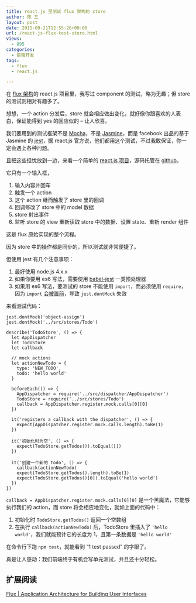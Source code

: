 ```yaml
---
title: react.js 里测试 flux 架构的 store
author: 陈 三
layout: post
date: 2015-09-21T12:55:26+00:00
url: /react-js-flux-test-store.html
views:
  - 895
categories:
  - 前端开发
tags:
  - flux
  - react.js

---
```

在 [flux 架构][1]​的 react.js 项目里，我写过 component 的测试，略为无趣；但 store 的测试则相对有趣多了。

​想想，一个 action 分发后，store 就会相应做出变化，就好像你跟喜欢的人​​表白，保证能得到 yes 的回应似的 &#8211; 让人欣喜。

我们要用到的测试框架不是 [Mocha][2]，不是 [Jasmine][3]，而是 facebook 出品的基于 Jasmine 的 [jest][4]，据 react.js 官方说，他们都用这个测试，不过我敢保证，你一定会遇上各种问题。

且把这些担忧放到一边，来看一个简单的 [react.js 项目][5]，源码托管在 [github][6]。

它只有一个输入框，

  1. 输入内容并回车
  2. 触发一个 action
  3. 这个 action 继而触发了 store 里的回调
  4. 回调修改了 store 中的 model 数据
  5. store 射出事件
  6. 监听 store 的 view 重新读取 store 中的数据、设置 state、重新 render 组件

这是 flux 原始实现的整个流程。

因为 store 中的操作都是同步的，所以测试就非常便捷了。

但使用 jest 有几个注意事项：

  1. 最好使用 node.js 4.x.x
  2. 如果你要用 es6 写法，需要使用 [babel-jest][7] 一类预处理器
  3. 如果用 es6 写法，要测试的 store 不能使用 `import`，而必须使用 `require`，因为 `import` [会被置前][8]，导致 `jest.dontMock` 失效

来看测试代码：

    jest.dontMock('object-assign')
    jest.dontMock('../src/stores/Todo')
    
    describe('TodoStore', () => {
      let AppDispatcher
      let TodoStore
      let callback
    
      // mock actions
      let actionNewTodo = {
        type: 'NEW_TODO',
        todo: 'hello world'
      }
    
      beforeEach(() => {
        AppDispatcher = require('../src/dispatcher/AppDispatcher')
        TodoStore = require('../src/stores/Todo')
        callback = AppDispatcher.register.mock.calls[0][0]
      })
    
      it('registers a callback with the dispatcher', () => {
        expect(AppDispatcher.register.mock.calls.length).toBe(1)
      })
    
      it('初始化时为空', () => {
        expect(TodoStore.getTodos()).toEqual([])
      })
    
      it('创建一个新的 todo', () => {
        callback(actionNewTodo)
        expect(TodoStore.getTodos().length).toBe(1)
        expect(TodoStore.getTodos()[0]).toEqual('hello world')
      })
    })
    

`callback = AppDispatcher.register.mock.calls[0][0]` 是一个黑魔法，它能够执行我们的 action，而 store 将会相应地变化，就如上面的代码中：

  1. 初始化时 `TodoStore.getTodos()` 返回一个空数组
  2. 在执行 `callback(actionNewTodo)` 后，TodoStore 里插入了 `'hello world'`，我们就能预计它的长度为 1，且第一条数据是 `'hello world'`

在命令行下跑 `npm test`，就能看到 &#8220;1 test passed&#8221; 的字眼了。

真是让人感动：我们前端终于有机会写单元测试，并且还十分轻松。

## 扩展阅读

[Flux | Application Architecture for Building User Interfaces][9]

 [1]: https://facebook.github.io/flux/
 [2]: http://mochajs.org/
 [3]: http://jasmine.github.io/
 [4]: https://github.com/facebook/jest
 [5]: https://www.zfanw.com/react/demo-store-test/
 [6]: https://github.com/chenxsan/demo-jest-test-flux-store/blob/master/__tests__/TodoStore.test.js
 [7]: https://github.com/babel/babel-jest
 [8]: https://github.com/babel/babel-jest/issues/16#issuecomment-104063719
 [9]: https://facebook.github.io/flux/docs/testing-flux-applications.html